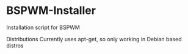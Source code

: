 # BSPWM-Installer
Installation script for BSPWM

Distributions
Currently uses apt-get, so only working in Debian based distros
